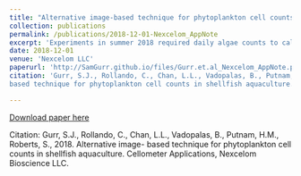 ```yaml
---
title: "Alternative image-based technique for phytoplankton cell counts in shellfish aquaculture"
collection: publications
permalink: /publications/2018-12-01-Nexcelom_AppNote
excerpt: 'Experiments in summer 2018 required daily algae counts to calculate a continuous and accurate diet for rearing juvenile geoduck (Panopea generosa). This app note was written for the Nexcelom Cellometer, an instrument that uses bright-field images to count cells - I used the Cellometer to count large algae batch cultures daily for a continuous mixed-algae diet. To the best of my knowledge, this was the first use of the Cellometer was  in a sustainable shellfish hatchery.'
date: 2018-12-01
venue: 'Nexcelom LLC'
paperurl: 'http://SamGurr.github.io/files/Gurr.et.al_Nexcelom_AppNote.pdf'
citation: 'Gurr, S.J., Rollando, C., Chan, L.L., Vadopalas, B., Putnam, H.M., Roberts, S., 2018. Alternative image-
based technique for phytoplankton cell counts in shellfish aquaculture. Cellometer Applications, Nexcelom Bioscience LLC.'

---
```


[Download paper here](http://SamGurr.github.io/files/Gurr.et.al_Nexcelom_AppNote.pdf)

Citation: Gurr, S.J., Rollando, C., Chan, L.L., Vadopalas, B., Putnam, H.M., Roberts, S., 2018. Alternative image-
based technique for phytoplankton cell counts in shellfish aquaculture. Cellometer Applications, Nexcelom Bioscience LLC.
